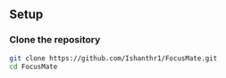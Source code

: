 ## Setup

### Clone the repository
```bash
git clone https://github.com/Ishanthr1/FocusMate.git
cd FocusMate

